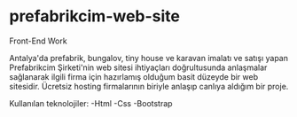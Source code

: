 # prefabrikcim-web-site
Front-End Work

Antalya'da prefabrik, bungalov, tiny house ve karavan imalatı ve satışı yapan Prefabrikcim Şirketi'nin web sitesi ihtiyaçları doğrultusunda anlaşmalar sağlanarak ilgili firma için hazırlamış olduğum basit düzeyde bir web sitesidir. Ücretsiz hosting firmalarının biriyle anlaşıp canlıya aldığım bir proje. 

Kullanılan teknolojiler:
-Html
-Css
-Bootstrap
